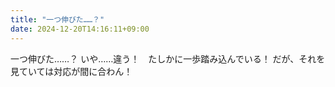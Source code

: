 ```yaml
---
title: "一つ伸びた……？"
date: 2024-12-20T14:16:11+09:00
---
```

一つ伸びた……？
いや……違う！　たしかに一歩踏み込んでいる！
だが、それを見ていては対応が間に合わん！
